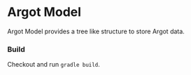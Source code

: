 Argot Model
===========

Argot Model provides a tree like structure to store Argot data.

### Build

Checkout and run `gradle build`.
